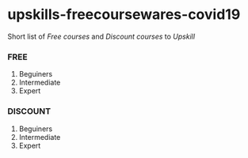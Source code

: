 # upskills-freecoursewares-covid19
Short list of *Free courses* and *Discount courses* to *Upskill* 
### FREE
1. Beguiners
2. Intermediate
3. Expert

### DISCOUNT
1. Beguiners
2. Intermediate
3. Expert

